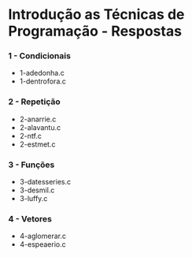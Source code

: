 # Introdução as Técnicas de Programação - Respostas

### 1 - Condicionais
* 1-adedonha.c
* 1-dentrofora.c

### 2 - Repetição
* 2-anarrie.c
* 2-alavantu.c
* 2-ntf.c
* 2-estmet.c

### 3 - Funções
* 3-datesseries.c
* 3-desmil.c
* 3-luffy.c

### 4 - Vetores
* 4-aglomerar.c
* 4-espeaerio.c
